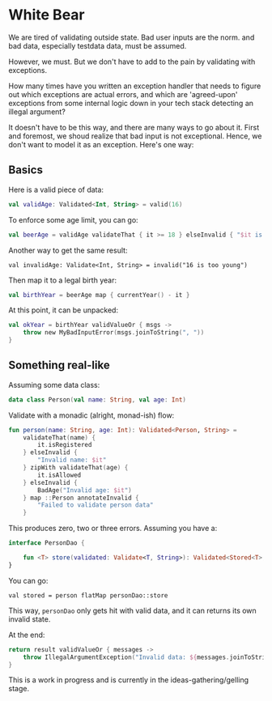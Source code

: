 # White Bear

We are tired of validating outside state. Bad user inputs are the norm.  and bad
data, especially testdata data, must be assumed. 

However, we must. But we don't have to add to the pain by validating with exceptions.

How many times have you written an exception handler that needs to figure out which
exceptions are actual errors, and which are 'agreed-upon' exceptions from 
some internal logic down in your tech stack detecting an illegal argument?

It doesn't have to be this way, and there are many  ways to go about it. First and
foremost, we shoud realize that bad input is not exceptional. Hence, we don't 
want to model it as an exception. Here's one way:

## Basics

Here is a valid piece of data:

```kotlin
val validAge: Validated<Int, String> = valid(16)
```

To enforce some age limit, you can go:

```kotlin
val beerAge = validAge validateThat { it >= 18 } elseInvalid { "$it is too young"}
```
Another way to get the same result:
```
val invalidAge: Validate<Int, String> = invalid("16 is too young")
```
Then map it to a legal birth year:
```kotlin
val birthYear = beerAge map { currentYear() - it } 
```
At this point, it can be unpacked:
```kotlin
val okYear = birthYear validValueOr { msgs ->
    throw new MyBadInputError(msgs.joinToString(", "))
}
```

## Something real-like

Assuming some data class:
```kotlin
data class Person(val name: String, val age: Int)
```

Validate with a monadic (alright, monad-ish) flow:

```kotlin
fun person(name: String, age: Int): Validated<Person, String> =
    validateThat(name) {
        it.isRegistered
    } elseInvalid {
        "Invalid name: $it"
    } zipWith validateThat(age) {
        it.isAllowed
    } elseInvalid {
        BadAge("Invalid age: $it")
    } map ::Person annotateInvalid {
        "Failed to validate person data"
    }
```
This produces zero, two or three errors. Assuming you have a:
```kotlin
interface PersonDao {

    fun <T> store(validated: Validate<T, String>): Validated<Stored<T>, String>
}
```
You can go:
```
val stored = person flatMap personDao::store 
```
This way, `personDao` only gets hit with valid data, and it can returns its 
own invalid state.

At the end:
```kotlin
return result validValueOr { messages -> 
    throw IllegalArgumentException("Invalid data: ${messages.joinToString(", ")}")    
}
```
This is a work in progress and is currently in the ideas-gathering/gelling stage.
